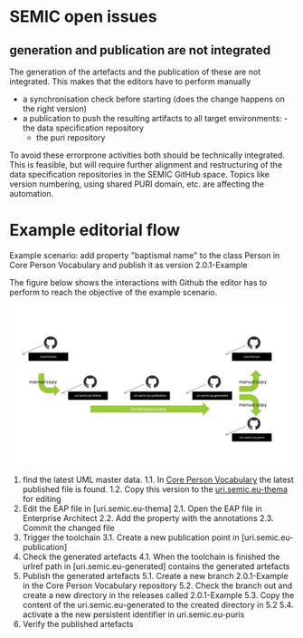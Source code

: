 # SEMIC open issues

## generation and publication are not integrated

The generation of the artefacts and the publication of these are not integrated.
This makes that the editors have to perform manually
   - a synchronisation check before starting (does the change happens on the right version) 
   - a publication to push the resulting artifacts to all target environments:
	- the data specification repository
        - the puri repository

To avoid these errorprone activities both should be technically integrated.
This is feasible, but will require further alignment and restructuring of the data specification repositories in the SEMIC GitHub space.
Topics like version numbering, using shared PURI domain, etc. are affecting the automation.


# Example editorial flow


Example scenario: add property "baptismal name" to the class Person in Core Person Vocabulary and publish it as version 2.0.1-Example

The figure below shows the interactions with Github the editor has to perform to reach the objective of the example scenario.

![Example editorial flow](./semic-editor-flow.jpg)

1. find the latest UML master data. 
    1.1. In [Core Person Vocabulary](https://github.com/SEMICeu/Core-Person-Vocabulary/tree/master/releases/2.00/uml) the latest published file is found.
    1.2. Copy this version to the [uri.semic.eu-thema]() for editing
2. Edit the EAP file in [uri.semic.eu-thema]
    2.1. Open the EAP file in Enterprise Architect
    2.2. Add the property with the annotations 
    2.3. Commit the changed file  
3. Trigger the toolchain
    3.1. Create a new publication point in [uri.semic.eu-publication]
4. Check the generated artefacts
    4.1. When the toolchain is finished the urlref path in [uri.semic.eu-generated] contains the generated artefacts
5. Publish the generated artefacts 
    5.1. Create a new branch 2.0.1-Example in the Core Person Vocabulary repository
    5.2. Check the branch out and create a new directory in the releases called 2.0.1-Example
    5.3. Copy the content of the uri.semic.eu-generated to the created directory in 5.2
    5.4. activate a the new persistent identifier in uri.semic.eu-puris
6. Verify the published artefacts 
    
  
    

